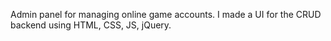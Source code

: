 Admin panel for managing online game accounts. I made a UI for the CRUD backend using HTML, CSS, JS, jQuery.
